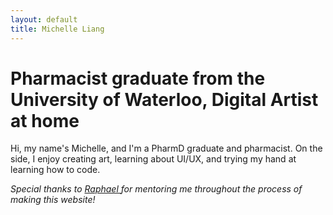 ```yaml
---
layout: default
title: Michelle Liang
---
```


# Pharmacist graduate from the University of Waterloo, Digital Artist at home

Hi, my name's Michelle, and I'm a PharmD graduate and pharmacist. On the side, I enjoy creating art, learning about UI/UX, and trying my hand at learning how to code.



<i> Special thanks to 
    <a href="https://www.raphaelkoh.me"> Raphael </a> 
for mentoring me throughout the process of making this website!
